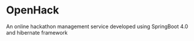 # OpenHack
An online hackathon management service developed using SpringBoot 4.0 and hibernate framework
